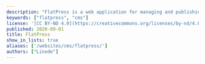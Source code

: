 ```yaml
---
description: "FlatPress is a web application for managing and publishing blogs. Modeled on other popular content management systems for blogging, FlatPress uses a file-based system for storing content and does not require any kind of database system."
keywords: ["flatpress", "cms"]
license: '[CC BY-ND 4.0](https://creativecommons.org/licenses/by-nd/4.0)'
published: 2020-09-01
title: FlatPress
show_in_lists: true
aliases: ['/websites/cms/flatpress/']
authors: ["Linode"]
---
```


